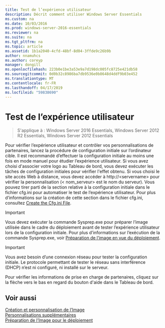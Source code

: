 ```yaml
---
title: Test de l’expérience utilisateur
description: Décrit comment utiliser Windows Server Essentials
ms.custom: na
ms.date: 10/03/2016
ms.prod: windows-server-2016-essentials
ms.reviewer: na
ms.suite: na
ms.tgt_pltfrm: na
ms.topic: article
ms.assetid: 1b1a2040-4cfd-48bf-8d04-3ffde9c26b9b
author: nnamuhcs
ms.author: coreyp
manager: dongill
ms.openlocfilehash: 223b0e1be3a53e9a7d198dc005fc8725e421db58
ms.sourcegitcommit: 0d0b32c8986ba7db9536e0b8648d4ddf9b03e452
ms.translationtype: MT
ms.contentlocale: fr-FR
ms.lasthandoff: 04/17/2019
ms.locfileid: "59838690"
---
```

# <a name="testing-the-customer-experience"></a>Test de l’expérience utilisateur

>S'applique à : Windows Server 2016 Essentials, Windows Server 2012 R2 Essentials, Windows Server 2012 Essentials

Pour vérifier l’expérience utilisateur et contrôler vos personnalisations de partenaires, lancez la procédure de configuration initiale sur l’ordinateur cible. Il est recommandé d’effectuer la configuration initiale au moins une fois en mode manuel pour étudier l’expérience utilisateur. Si vous avez choisi d'associer votre logo au Tableau de bord, vous devez exécuter les tâches de configuration initiales pour vérifier l'effet obtenu. Si vous choisi le site accès Web à distance, vous devez accéder à http://<servername\> pour vérifier la personnalisation (< nom_serveur\> est le nom du serveur). Vous pouvez tirer parti de la section relative à la configuration initiale dans le fichier cfg.ini pour automatiser le test de l’expérience utilisateur. Pour plus d’informations sur la création de cette section dans le fichier cfg.ini, consultez [Create the Cfg.ini File](Create-the-Cfg.ini-File.md).  
  
> [!IMPORTANT]
>  Vous devez exécuter la commande Sysprep.exe pour préparer l’image utilisée dans le cadre du déploiement avant de tester l’expérience utilisateur lors de la configuration initiale. Pour plus d’informations sur l’exécution de la commande Sysprep.exe, voir [Préparation de l’image en vue du déploiement](Preparing-the-Image-for-Deployment.md).  
  
> [!IMPORTANT]
>  Vous avez besoin d’une connexion réseau pour tester la configuration initiale. Le protocole permettant de tester le réseau sans interférence (DHCP) n’est ni configuré, ni installé sur le serveur.  
  
 Pour vérifier les informations de prise en charge de partenaires, cliquez sur la flèche vers le bas en regard du bouton d'aide dans le Tableau de bord.  
  
## <a name="see-also"></a>Voir aussi  
 [Création et personnalisation de l’Image](Creating-and-Customizing-the-Image.md)   
 [Personnalisations supplémentaires](Additional-Customizations.md)   
 [Préparation de l’Image pour le déploiement](Preparing-the-Image-for-Deployment.md)